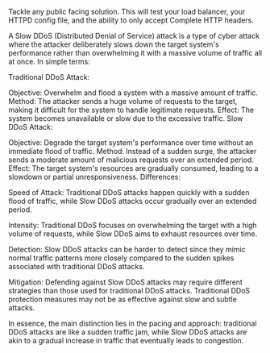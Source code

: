 Tackle any public facing solution.
This will test your load balancer, your HTTPD config file, and the ability to only accept Complete HTTP headers.

A Slow DDoS (Distributed Denial of Service) attack is a type of cyber attack where the attacker deliberately slows down the target system's performance rather than overwhelming it with a massive volume of traffic all at once. In simple terms:

Traditional DDoS Attack:

Objective: Overwhelm and flood a system with a massive amount of traffic.
Method: The attacker sends a huge volume of requests to the target, making it difficult for the system to handle legitimate requests.
Effect: The system becomes unavailable or slow due to the excessive traffic.
Slow DDoS Attack:

Objective: Degrade the target system's performance over time without an immediate flood of traffic.
Method: Instead of a sudden surge, the attacker sends a moderate amount of malicious requests over an extended period.
Effect: The target system's resources are gradually consumed, leading to a slowdown or partial unresponsiveness.
Differences:

Speed of Attack: Traditional DDoS attacks happen quickly with a sudden flood of traffic, while Slow DDoS attacks occur gradually over an extended period.

Intensity: Traditional DDoS focuses on overwhelming the target with a high volume of requests, while Slow DDoS aims to exhaust resources over time.

Detection: Slow DDoS attacks can be harder to detect since they mimic normal traffic patterns more closely compared to the sudden spikes associated with traditional DDoS attacks.

Mitigation: Defending against Slow DDoS attacks may require different strategies than those used for traditional DDoS attacks. Traditional DDoS protection measures may not be as effective against slow and subtle attacks.

In essence, the main distinction lies in the pacing and approach: traditional DDoS attacks are like a sudden traffic jam, while Slow DDoS attacks are akin to a gradual increase in traffic that eventually leads to congestion.







